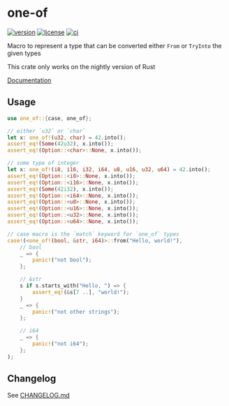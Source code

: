 # one-of

[![version](https://img.shields.io/crates/v/one-of?logo=rust&style=flat-square)](https://crates.io/crates/one-of)
[![license](https://img.shields.io/badge/license-MPL--2.0-blue?style=flat-square)](https://www.mozilla.org/en-US/MPL/2.0)
[![ci](https://img.shields.io/github/actions/workflow/status/figsoda/one-of/ci.yml?label=ci&logo=github-actions&style=flat-square)](https://github.com/figsoda/one-of/actions?query=workflow:ci)

Macro to represent a type that can be converted either `From` or `TryInto` the given types

This crate only works on the nightly version of Rust

[Documentation](https://docs.rs/one-of)


## Usage

```rust
use one_of::{case, one_of};

// either `u32` or `char`
let x: one_of!(u32, char) = 42.into();
assert_eq!(Some(42u32), x.into());
assert_eq!(Option::<char>::None, x.into());

// some type of integer
let x: one_of!(i8, i16, i32, i64, u8, u16, u32, u64) = 42.into();
assert_eq!(Option::<i8>::None, x.into());
assert_eq!(Option::<i16>::None, x.into());
assert_eq!(Some(42i32), x.into());
assert_eq!(Option::<i64>::None, x.into());
assert_eq!(Option::<u8>::None, x.into());
assert_eq!(Option::<u16>::None, x.into());
assert_eq!(Option::<u32>::None, x.into());
assert_eq!(Option::<u64>::None, x.into());

// case macro is the `match` keyword for `one_of` types
case!(<one_of!(bool, &str, i64)>::from("Hello, world!"),
    // bool
    _ => {
        panic!("not bool");
    };

    // &str
    s if s.starts_with("Hello, ") => {
        assert_eq!(&s[7 ..], "world!");
    }
    _ => {
        panic!("not other strings");
    };

    // i64
    _ => {
        panic!("not i64");
    };
);
```


## Changelog

See [CHANGELOG.md](CHANGELOG.md)
